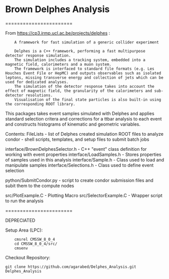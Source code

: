 # Brown Delphes Analysis

=======================

From https://cp3.irmp.ucl.ac.be/projects/delphes :

```
    A framework for fast simulation of a generic collider experiment

    Delphes is a C++ framework, performing a fast multipurpose detector response simulation. 
    The simulation includes a tracking system, embedded into a magnetic field, calorimeters and a muon system. 
    The framework is interfaced to standard file formats (e.g. Les Houches Event File or HepMC) and outputs observables such as isolated leptons, missing transverse energy and collection of jets which can be used for dedicated analyses. 
    The simulation of the detector response takes into account the effect of magnetic field, the granularity of the calorimeters and sub-detector resolutions. 
    Visualisation of the final state particles is also built-in using the corresponding ROOT library.
 ```
 
 This packages takes event samples simulated with Delphes and applies standard selection critera and corrections for a ttbar analysis to each event and constructs histograms of kinematic and geometric variables.
 
 Contents:
 FileLists - list of Delphes created simulation ROOT files to analyze
 condor - shell scripts, templates, and setup files to submit batch jobs
 
 interface/BrownDelphesSelector.h - C++ "event" class definition for working with event properties
 interface/LoadSamples.h - Stores properties of samples used in this analysis
 interface/Sample.h - Class used to load and manipulate samples
 interface/Selections.h - Class used to define event selection
 
 python/SubmitCondor.py - script to create condor submission files and subit them to the compute nodes
 
 src/PlotExample.C - Plotting Macro
 src/SelectorExample.C - Wrapper script to run the analysis

 =======================
 
DEPRECIATED

Setup Area (LPC):
```
    cmsrel CMSSW_8_0_4
    cd CMSSW_8_0_4/src/
    cmsenv
```

Checkout Repository: 
```
git clone https://github.com/agarabed/Delphes_Analysis.git Delphes_Analysis
```
